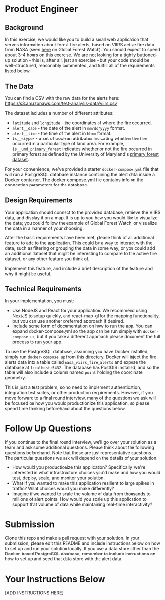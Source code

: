 # Product Engineer

## Background

In this exercise, we would like you to build a small web application that serves information about forest fire alerts, based on VIIRS active fire data from NASA (seen [here](https://gfw.global/37fHX1F) on Global Forest Watch). You should expect to spend about 3-4 hours on this exercise. We are not looking for a tightly buttoned-up solution - this is, after all, just an exercise - but your code should be well-structured, reasonably commented, and fulfill all of the requirements listed below.

## The Data

You can find a CSV with the raw data for the alerts here: https://s3.amazonaws.com/test-analysis-data/viirs.csv

The dataset includes a number of different attributes:

- `latitude` and `longitude` - the coordinates of where the fire occurred.
- `alert__date` - the date of the alert in `mm/dd/yyyy` format.
- `alert__time` - the time of the alert in `hhmm` format.
- `is__<type>` - a set of boolean attributes indicating whether the fire occurred in a particular type of land area. For example, `is__umd_primary_forest` indicates whether or not the fire occurred in primary forest as defined by the University of Maryland's [primary forest dataset](https://gfw.global/3aExrTv).

For your convenience, we've provided a starter `docker-compose.yml` file that will run a PostgreSQL database instance containing the alert data inside a Docker container. The docker-compose.yml file contains info on the connection parameters for the database.

## Design Requirements

Your application should connect to the provided database, retrieve the VIIRS data, and display it on a map.  It is up to you how you would like to visualize the data; you could follow the example of Global Forest Watch, or visualize the data in a manner of your choosing.

After the basic requirements have been met, please think of an additional feature to add to the application.  This could be a way to interact with the data, such as filtering or grouping the data in some way, or you could add an additional dataset that might be interesting to compare to the active fire dataset, or any other feature you think of.

Implement this feature, and include a brief description of the feature and why it might be useful.

## Technical Requirements

In your implementation, you must:

- Use NodeJS and React for your application.  We recommend using NextJS to setup quickly, and react-map-gl for the mapping functionality, but you can use another preferred approach if desired.
- Include some form of documentation on how to run the app.  You can expand docker-compose.yml so the app can be run simply with `docker-compose up`, but if you take a different approach please document the full process to run your app.

To use the PostgreSQL database, assuming you have Docker installed, simply run `docker-compose up` from this directory. Docker will inject the fire alerts data into a table called `nasa_viirs_fire_alerts` and expose the database at `localhost:5432`. The database has PostGIS installed, and so the table will also include a column named `point` holding the coordinate geometry.

This is just a test problem, so no need to implement authentication, integration test suites, or other production requirements. However, if you move forward to a final round interview, many of the questions we ask will be focused on how you would productionize this application, so please spend time thinking beforehand about the questions below.

# Follow Up Questions

If you continue to the final round interview, we'll go over your solution as a team and ask some additional questions. Please think about the following questions beforehand. Note that these are just representative questions. The particular questions we ask will depend on the details of your solution.

- How would you productionize this application? Specifically, we're interested in what infrastructure choices you'd make and how you would test, deploy, scale, and monitor your solution.
- What if you wanted to make this application resilient to large spikes in traffic? What choices would you make differently?
- Imagine if we wanted to scale the volume of data from thousands to millions of alert points. How would you scale up this application to support that volume of data while maintaining real-time interactivity?

# Submission

Clone this repo and make a pull request with your solution. In your submission, please edit this README and include instructions below on how to set up and run your solution locally. If you use a data store other than the Docker-based PostgreSQL database, remember to include instructions on how to set up and seed that data store with the alert data.

# Your Instructions Below

[ADD INSTRUCTIONS HERE]
